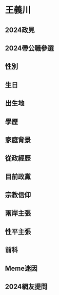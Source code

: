 # 王義川

## 2024政見

## 2024帶公職參選

## 性別

## 生日

## 出生地

## 學歷

## 家庭背景

## 從政經歷

## 目前政黨

## 宗教信仰

## 兩岸主張

## 性平主張

## 前科

## Meme迷因

## 2024網友提問
